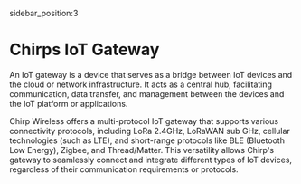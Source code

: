 sidebar_position:3

# Chirps IoT Gateway

An IoT gateway is a device that serves as a bridge between IoT devices and the cloud or network infrastructure. It acts as a central hub, facilitating communication, data transfer, and management between the devices and the IoT platform or applications.

Chirp Wireless offers a multi-protocol IoT gateway that supports various connectivity protocols, including LoRa 2.4GHz, LoRaWAN sub GHz, cellular technologies (such as LTE), and short-range protocols like BLE (Bluetooth Low Energy), Zigbee, and Thread/Matter. This versatility allows Chirp's gateway to seamlessly connect and integrate different types of IoT devices, regardless of their communication requirements or protocols.
